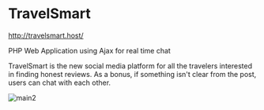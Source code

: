 # TravelSmart

http://travelsmart.host/

PHP Web Application using Ajax for real time chat

TravelSmart is the new social media platform for all the travelers interested in finding honest reviews. As a bonus, if something isn't clear from the post, users can chat with each other.

![main2](https://user-images.githubusercontent.com/76532615/178109278-0c5d2cff-d5fa-47d2-accf-23e683013ab5.png)
